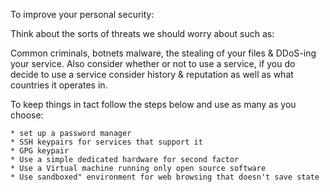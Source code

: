 To improve your personal security:

Think about the sorts of threats we should worry about such as:
 
 Common criminals, botnets malware, the stealing of your files & DDoS-ing your service.
 Also consider whether or not to use a service, if you do decide to use a service consider 
 history & reputation as well as what countries it operates in.

 To keep things in tact follow the steps below and use as many as you choose:
 
    * set up a password manager
    * SSH keypairs for services that support it
    * GPG keypair
    * Use a simple dedicated hardware for second factor
    * Use a Virtual machine running only open source software
    * Use sandboxed" environment for web browsing that doesn't save state